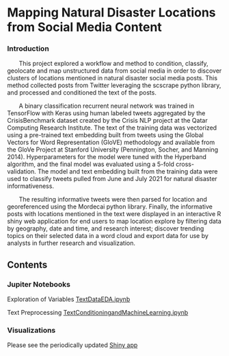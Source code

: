 # Mapping Natural Disaster Locations from Social Media Content
 
### Introduction

&nbsp;&nbsp;&nbsp;&nbsp;&nbsp;&nbsp; This project explored a workflow and method to condition, classify, geolocate and map unstructured data from social media in order to discover clusters of locations mentioned in natural disaster social media posts. This method collected posts from Twitter leveraging the scscrape python library, and processed and conditioned the text of the posts. 

&nbsp;&nbsp;&nbsp;&nbsp;&nbsp;&nbsp; A binary classification recurrent neural network was trained in TensorFlow with Keras using human labeled tweets aggregated by the CrisisBenchmark dataset created by the Crisis NLP project at the Qatar Computing Research Institute. The text of the training data was vectorized using a pre-trained text embedding built from tweets using the Global Vectors for Word Representation (GloVE)  methodology and available from the GloVe Project at Stanford University (Pennington, Socher, and Manning 2014). Hyperparameters for the model were tuned with the Hyperband algorithm, and the final model was evaluated using a 5-fold cross-validation. The model and text embedding built from the training data were used to classify tweets pulled from June and July 2021 for natural disaster informativeness. 

&nbsp;&nbsp;&nbsp;&nbsp;&nbsp;&nbsp; The resulting informative tweets were then parsed for location and georeferenced using the Mordecai python library. Finally, the informative posts with locations mentioned in the text were displayed in an interactive R shiny web application for end users to map location explore by  filtering data by geography, date and time, and research interest; discover trending topics on their selected data in a word cloud and export data for use by analysts in further research and visualization.

## Contents

### Jupiter Notebooks

Exploration of Variables			[TextDataEDA.ipynb](https://github.com/arboj/arbogast-capstone/blob/c9bfe55972b65e40304e620bea2b03d45ec51169/Code/TextDataEDA.ipynb)

Text Preprocessing			[TextConditioningandMachineLearning.ipynb](https://github.com/arboj/arbogast-capstone/blob/f81faeac7c3be1436587886de6bee341629b2453/Code/TextConditioningandMachineLearning.ipynb)




### Visualizations 
Please see the periodically updated [Shiny app](https://jarbo.shinyapps.io/tweetmap/)




